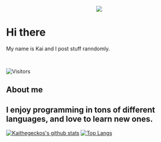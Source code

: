 <p align="center">
  <img src="https://tenor.com/view/getinvrc-gif-20552730">
</p>


# Hi there
My name is Kai and I post stuff ranndomly.
<p>&nbsp;</p>

![Visitors](https://visitor-badge.laobi.icu/badge?page_id=kaithegecko.kaithegecko)

## About me
I enjoy programming in tons of different languages, and love to learn new ones.
----

[![Kaithegeckos's github stats](https://github-readme-stats.vercel.app/api?username=kaithegecko&theme=tokyonight&show_icons=true&count_private=true)](https://github.com/anuraghazra/github-readme-stats)
[![Top Langs](https://github-readme-stats.vercel.app/api/top-langs/?username=kaithegecko&layout=compact)](https://github.com/anuraghazra/github-readme-stats)

